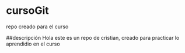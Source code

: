 # cursoGit
repo creado para el curso

##descripción
Hola este es un repo de cristian, creado para practicar lo aprendidio en el curso
